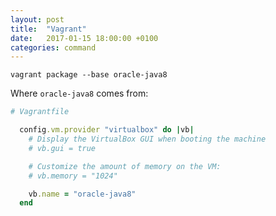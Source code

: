 ```yaml
---
layout: post
title:  "Vagrant"
date:   2017-01-15 18:00:00 +0100
categories: command
---
```


```
vagrant package --base oracle-java8
```

Where `oracle-java8` comes from:

```ruby
# Vagrantfile

  config.vm.provider "virtualbox" do |vb|
    # Display the VirtualBox GUI when booting the machine
    # vb.gui = true

    # Customize the amount of memory on the VM:
    # vb.memory = "1024"

    vb.name = "oracle-java8"
  end
```
